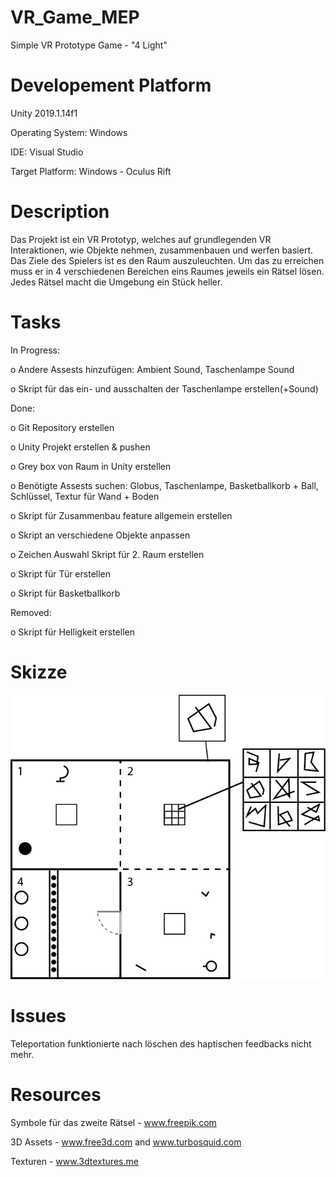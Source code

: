# VR_Game_MEP
Simple VR Prototype Game - "4 Light"

# Developement Platform
Unity 2019.1.14f1

Operating System: Windows

IDE: Visual Studio

Target Platform: Windows - Oculus Rift

# Description 
Das Projekt ist ein VR Prototyp, welches auf grundlegenden VR Interaktionen, wie Objekte nehmen, zusammenbauen und werfen basiert. Das Ziele des Spielers ist es den Raum auszuleuchten. Um das zu erreichen muss er in 4 verschiedenen Bereichen eins Raumes jeweils ein Rätsel lösen. Jedes Rätsel macht die Umgebung ein Stück heller.


# Tasks

In Progress:

o Andere Assests hinzufügen: Ambient Sound, Taschenlampe Sound 

o Skript für das ein- und ausschalten der Taschenlampe erstellen(+Sound) 

Done:

o Git Repository erstellen 

o Unity Projekt erstellen & pushen 

o Grey box von Raum in Unity erstellen 

o Benötigte Assests suchen: Globus, Taschenlampe, Basketballkorb + Ball, Schlüssel, Textur für Wand + Boden 

o Skript für Zusammenbau feature allgemein erstellen 

o Skript an verschiedene Objekte anpassen 

o Zeichen Auswahl Skript für 2. Raum erstellen 

o Skript für Tür erstellen

o Skript für Basketballkorb 

Removed:

o Skript für Helligkeit erstellen  



# Skizze

![4Light_Raumskizze](./img/4Light_Raumskizze.png)


# Issues

Teleportation funktionierte nach löschen des haptischen feedbacks nicht mehr.

# Resources

Symbole für das zweite Rätsel - www.freepik.com

3D Assets - www.free3d.com and www.turbosquid.com

Texturen - www.3dtextures.me
